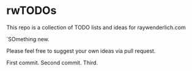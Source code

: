 # rwTODOs

This repo is a collection of TODO lists and ideas for raywenderlich.com

`SOmething new.

Please feel free to suggest your own ideas via pull request.

First commit.
Second commit.
Third.
